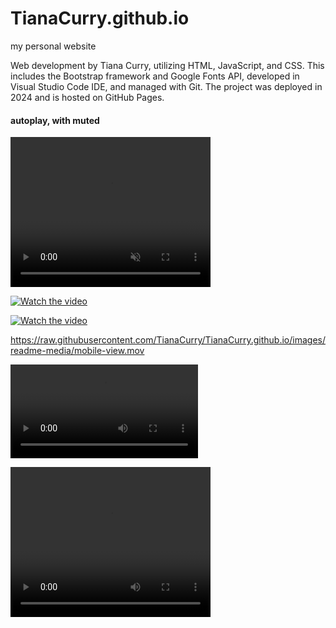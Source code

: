 # TianaCurry.github.io
 my personal website

 Web development by Tiana Curry, utilizing HTML, JavaScript, and CSS. This includes the Bootstrap framework and Google Fonts API, developed in Visual Studio Code IDE, and managed with Git. The project was deployed in 2024 and is hosted on GitHub Pages.

<h4>autoplay, with muted</h4>
<video autoplay muted loop width="320" height="240">
  <source src="./images/readme-media/mobile-view.mp4" type="video/mp4">
  <p>Your browser does not support the video element.</p>
</video>

[![Watch the video](https://raw.githubusercontent.com/username/repository/branch/path/to/thumbnail.jpg)](https://raw.githubusercontent.com/username/repository/branch/path/to/video.mp4)

[![Watch the video](https://user-images.githubusercontent.com/TianaCurry/TianaCurry.github.io/images/readme-media/mobile-view-1.png)](https://user-images.githubusercontent.com/TianaCurry/TianaCurry.github.io/images/readme-media/mobile-view.mp4)

https://raw.githubusercontent.com/TianaCurry/TianaCurry.github.io/images/readme-media/mobile-view.mov

![](./images/readme-media/mobile-view.mov)

<video width="320" height="240" controls>
  <source src="./images/readme-media/mobile-view.mov" type="video/mp4">
</video>